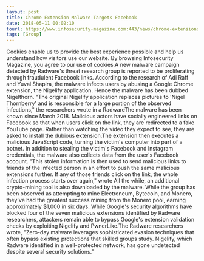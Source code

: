 ```yaml
---
layout: post
title: Chrome Extension Malware Targets Facebook
date: 2018-05-11 00:02:10
tourl: https://www.infosecurity-magazine.com:443/news/chrome-extensions-malware-targets/
tags: [Group]
---
```

Cookies enable us to provide the best experience possible and help us understand how visitors use our website. By browsing Infosecurity Magazine, you agree to our use of cookies.A new malware campaign detected by Radware's threat research group is reported to be proliferating through fraudulent Facebook links. According to the research of Adi Raff and Yuval Shapira, the malware infects users by abusing a Google Chrome extension, the Nigelify application. Hence the malware has been dubbed Nigelthorn. "The original Nigelify application replaces pictures to 'Nigel Thornberry' and is responsible for a large portion of the observed infections," the researchers wrote in a RadwareThe malware has been known since March 2018. Malicious actors have socially engineered links on Facebook so that when users click on the link, they are redirected to a fake YouTube page. Rather than watching the video they expect to see, they are asked to install the dubious extension.The extension then executes a malicious JavaScript code, turning the victim's computer into part of a botnet. In addition to stealing the victim's Facebook and Instagram credentials, the malware also collects data from the user's Facebook account. "This stolen information is then used to send malicious links to friends of the infected person in an effort to push the same malicious extensions further. If any of those friends click on the link, the whole infection process starts over again," wrote All the while, an additional crypto-mining tool is also downloaded by the malware. While the group has been observed as attempting to mine Electroneum, Bytecoin, and Monero, they've had the greatest success mining from the Monero pool, earning approximately $1,000 in six days. While Google's security algorithms have blocked four of the seven malicious extensions identified by Radware researchers, attackers remain able to bypass Google's extension validation checks by exploiting Nigelify and PwnerLike.The Radware researchers wrote, "Zero-day malware leverages sophisticated evasion techniques that often bypass existing protections that skilled groups study. Nigelify, which Radware identified in a well-protected network, has gone undetected despite several security solutions."